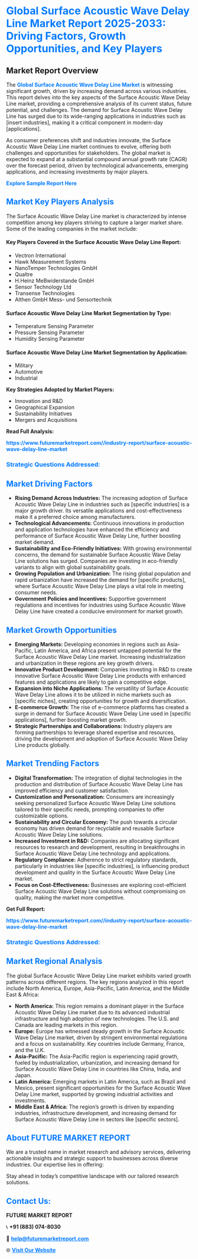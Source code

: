 <h1 style="color: #007BFF;">Global Surface Acoustic Wave Delay Line Market Report 2025-2033: Driving Factors, Growth Opportunities, and Key Players</h1>

<section id="overview">
<h2>Market Report Overview</h2>
<p>The <a href="https://www.futuremarketreport.com//industry-report/surface-acoustic-wave-delay-line-market" style="color: #007BFF; text-decoration: none;"><strong>Global Surface Acoustic Wave Delay Line Market</strong></a> is witnessing significant growth, driven by increasing demand across various industries. This report delves into the key aspects of the Surface Acoustic Wave Delay Line market, providing a comprehensive analysis of its current status, future potential, and challenges. The demand for Surface Acoustic Wave Delay Line has surged due to its wide-ranging applications in industries such as [insert industries], making it a critical component in modern-day [applications].</p>
<p>As consumer preferences shift and industries innovate, the Surface Acoustic Wave Delay Line market continues to evolve, offering both challenges and opportunities for stakeholders. The global market is expected to expand at a substantial compound annual growth rate (CAGR) over the forecast period, driven by technological advancements, emerging applications, and increasing investments by major players.</p>
</section>

<section id="overview">
<p><a href="https://www.futuremarketreport.com//request-sample/reportId=81501" style="color: #007BFF; text-decoration: none;"><strong>Explore Sample Report Here</strong></a></p>
</section>

<section id="key-players">
<h2 style="color: #007BFF;">Market Key Players Analysis</h2>
<p>The Surface Acoustic Wave Delay Line market is characterized by intense competition among key players striving to capture a larger market share. Some of the leading companies in the market include:</p>
<h4>Key Players Covered in the Surface Acoustic Wave Delay Line Report:</h4>
<ul><li>Vectron International</li><li>Hawk Measurement Systems</li><li>NanoTemper Technologies GmbH</li><li>Qualtre</li><li>H.Heinz MeBwiderstande GmbH</li><li>Sensor Technology Ltd</li><li>Transense Technologies</li><li>Althen GmbH Mess- und Sensortechnik</li></ul>
<h4>Surface Acoustic Wave Delay Line Market Segmentation by Type:</h4>
<ul><li>Temperature Sensing Parameter</li><li>Pressure Sensing Parameter</li><li>Humidity Sensing Parameter</li></ul>

<h4>Surface Acoustic Wave Delay Line Market Segmentation by Application:</h4>
<ul><li>Military</li><li>Automotive</li><li>Industrial</li></ul>
<p><strong>Key Strategies Adopted by Market Players:</strong></p>
<ul>
<li>Innovation and R&D</li>
<li>Geographical Expansion</li>
<li>Sustainability Initiatives</li>
<li>Mergers and Acquisitions</li>
</ul>
</section>

<section>
<p><strong>Read Full Analysis: </strong></p><a href="https://www.futuremarketreport.com//industry-report/surface-acoustic-wave-delay-line-market" style="color: #007BFF; text-decoration: none;"><strong>https://www.futuremarketreport.com//industry-report/surface-acoustic-wave-delay-line-market</strong></a>
<h3 style="color: #007BFF;">Strategic Questions Addressed:</h3>
</section>

<section id="driving-factors">
<h2 style="color: #007BFF;">Market Driving Factors</h2>
<ul>
<li><strong>Rising Demand Across Industries:</strong> The increasing adoption of Surface Acoustic Wave Delay Line in industries such as [specific industries] is a major growth driver. Its versatile applications and cost-effectiveness make it a preferred choice among manufacturers.</li>
<li><strong>Technological Advancements:</strong> Continuous innovations in production and application technologies have enhanced the efficiency and performance of Surface Acoustic Wave Delay Line, further boosting market demand.</li>
<li><strong>Sustainability and Eco-Friendly Initiatives:</strong> With growing environmental concerns, the demand for sustainable Surface Acoustic Wave Delay Line solutions has surged. Companies are investing in eco-friendly variants to align with global sustainability goals.</li>
<li><strong>Growing Population and Urbanization:</strong> The rising global population and rapid urbanization have increased the demand for [specific products], where Surface Acoustic Wave Delay Line plays a vital role in meeting consumer needs.</li>
<li><strong>Government Policies and Incentives:</strong> Supportive government regulations and incentives for industries using Surface Acoustic Wave Delay Line have created a conducive environment for market growth.</li>
</ul>
</section>

<section id="growth-opportunities">
<h2 style="color: #007BFF;">Market Growth Opportunities</h2>
<ul>
<li><strong>Emerging Markets:</strong> Developing economies in regions such as Asia-Pacific, Latin America, and Africa present untapped potential for the Surface Acoustic Wave Delay Line market. Increasing industrialization and urbanization in these regions are key growth drivers.</li>
<li><strong>Innovative Product Development:</strong> Companies investing in R&D to create innovative Surface Acoustic Wave Delay Line products with enhanced features and applications are likely to gain a competitive edge.</li>
<li><strong>Expansion into Niche Applications:</strong> The versatility of Surface Acoustic Wave Delay Line allows it to be utilized in niche markets such as [specific niches], creating opportunities for growth and diversification.</li>
<li><strong>E-commerce Growth:</strong> The rise of e-commerce platforms has created a surge in demand for Surface Acoustic Wave Delay Line used in [specific applications], further boosting market growth.</li>
<li><strong>Strategic Partnerships and Collaborations:</strong> Industry players are forming partnerships to leverage shared expertise and resources, driving the development and adoption of Surface Acoustic Wave Delay Line products globally.</li>
</ul>
</section>

<section id="trending-factors">
<h2 style="color: #007BFF;">Market Trending Factors</h2>
<ul>
<li><strong>Digital Transformation:</strong> The integration of digital technologies in the production and distribution of Surface Acoustic Wave Delay Line has improved efficiency and customer satisfaction.</li>
<li><strong>Customization and Personalization:</strong> Consumers are increasingly seeking personalized Surface Acoustic Wave Delay Line solutions tailored to their specific needs, prompting companies to offer customizable options.</li>
<li><strong>Sustainability and Circular Economy:</strong> The push towards a circular economy has driven demand for recyclable and reusable Surface Acoustic Wave Delay Line solutions.</li>
<li><strong>Increased Investment in R&D:</strong> Companies are allocating significant resources to research and development, resulting in breakthroughs in Surface Acoustic Wave Delay Line technology and applications.</li>
<li><strong>Regulatory Compliance:</strong> Adherence to strict regulatory standards, particularly in industries like [specific industries], is influencing product development and quality in the Surface Acoustic Wave Delay Line market.</li>
<li><strong>Focus on Cost-Effectiveness:</strong> Businesses are exploring cost-efficient Surface Acoustic Wave Delay Line solutions without compromising on quality, making the market more competitive.</li>
</ul>
</section>

<section>
<p><strong>Get Full Report: </strong></p><a href="https://www.futuremarketreport.com//industry-report/surface-acoustic-wave-delay-line-market" style="color: #007BFF; text-decoration: none;"><strong>https://www.futuremarketreport.com//industry-report/surface-acoustic-wave-delay-line-market</strong></a>
<h3 style="color: #007BFF;">Strategic Questions Addressed:</h3>
</section>


<section id="regional-analysis">
<h2 style="color: #007BFF;">Market Regional Analysis</h2>
<p>The global Surface Acoustic Wave Delay Line market exhibits varied growth patterns across different regions. The key regions analyzed in this report include North America, Europe, Asia-Pacific, Latin America, and the Middle East & Africa:</p>
<ul>
<li><strong>North America:</strong> This region remains a dominant player in the Surface Acoustic Wave Delay Line market due to its advanced industrial infrastructure and high adoption of new technologies. The U.S. and Canada are leading markets in this region.</li>
<li><strong>Europe:</strong> Europe has witnessed steady growth in the Surface Acoustic Wave Delay Line market, driven by stringent environmental regulations and a focus on sustainability. Key countries include Germany, France, and the U.K.</li>
<li><strong>Asia-Pacific:</strong> The Asia-Pacific region is experiencing rapid growth, fueled by industrialization, urbanization, and increasing demand for Surface Acoustic Wave Delay Line in countries like China, India, and Japan.</li>
<li><strong>Latin America:</strong> Emerging markets in Latin America, such as Brazil and Mexico, present significant opportunities for the Surface Acoustic Wave Delay Line market, supported by growing industrial activities and investments.</li>
<li><strong>Middle East & Africa:</strong> The region’s growth is driven by expanding industries, infrastructure development, and increasing demand for Surface Acoustic Wave Delay Line in sectors like [specific sectors].</li>
</ul>
</section>

<footer>
<h2 style="color: #007BFF;">About FUTURE MARKET REPORT</h2>
<p>We are a trusted name in market research and advisory services, delivering actionable insights and strategic support to businesses across diverse industries. Our expertise lies in offering:</p>

<p>Stay ahead in today’s competitive landscape with our tailored research solutions.</p>

<h2 style="color: #007BFF;">Contact Us:</h2>
<p><strong>FUTURE MARKET REPORT</strong></p>
<p>📞 <strong>+91 (883) 074-8030</strong></p>
<p>📧 <strong><a href="mailto:help@futuremarketreport.com" style="color: #007BFF;">help@futuremarketreport.com</a></strong></p>
<p>🌐 <strong><a href="https://www.futuremarketreport.com/" style="color: #007BFF;">Visit Our Website</a></strong></p>
</footer>